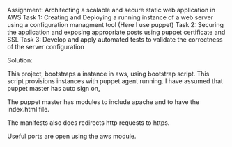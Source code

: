  Assignment: Architecting a scalable and secure static web application in AWS
 Task 1: Creating and Deploying a running instance of a web server using a configuration managment tool (Here I use puppet)
 Task 2: Securing the application and exposing appropriate posts using puppet certificate and SSL 
 Task 3: Develop and apply automated tests to validate the correctness of the server configuration

Solution:

This project, bootstraps a instance in aws, using bootstrap script. 
This script provisions instances with puppet agent running.
I have assumed that puppet master has auto sign on,

The puppet master has modules to include apache and to have the index.html file.

The manifests also does redirects http requests to https.

Useful ports are open using the aws module.
